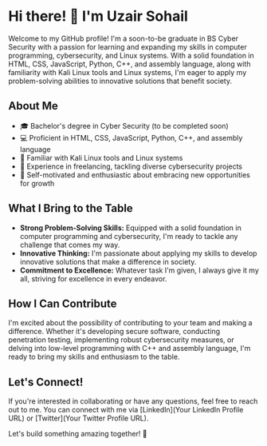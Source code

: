 # Hi there! 👋 I'm Uzair Sohail

Welcome to my GitHub profile! I'm a soon-to-be graduate in BS Cyber Security with a passion for learning and expanding my skills in computer programming, cybersecurity, and Linux systems. With a solid foundation in HTML, CSS, JavaScript, Python, C++, and assembly language, along with familiarity with Kali Linux tools and Linux systems, I'm eager to apply my problem-solving abilities to innovative solutions that benefit society.

## About Me

- 🎓 Bachelor's degree in Cyber Security (to be completed soon)
- 💻 Proficient in HTML, CSS, JavaScript, Python, C++, and assembly language
- 🐧 Familiar with Kali Linux tools and Linux systems
- 🔧 Experience in freelancing, tackling diverse cybersecurity projects
- 🚀 Self-motivated and enthusiastic about embracing new opportunities for growth

## What I Bring to the Table

- **Strong Problem-Solving Skills:** Equipped with a solid foundation in computer programming and cybersecurity, I'm ready to tackle any challenge that comes my way.
- **Innovative Thinking:** I'm passionate about applying my skills to develop innovative solutions that make a difference in society.
- **Commitment to Excellence:** Whatever task I'm given, I always give it my all, striving for excellence in every endeavor.

## How I Can Contribute

I'm excited about the possibility of contributing to your team and making a difference. Whether it's developing secure software, conducting penetration testing, implementing robust cybersecurity measures, or delving into low-level programming with C++ and assembly language, I'm ready to bring my skills and enthusiasm to the table.

## Let's Connect!

If you're interested in collaborating or have any questions, feel free to reach out to me. You can connect with me via [LinkedIn](Your LinkedIn Profile URL) or [Twitter](Your Twitter Profile URL).

Let's build something amazing together! 🚀
